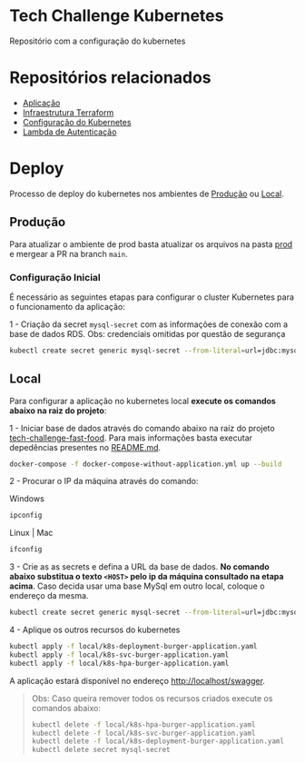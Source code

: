 # Tech Challenge Kubernetes
Repositório com a configuração do kubernetes

# Repositórios relacionados
* [Aplicação](https://github.com/souzamarcos/tech-challenge-fast-food)
* [Infraestrutura Terraform](https://github.com/souzamarcos/tech-challenge-terraform)
* [Configuração do Kubernetes](https://github.com/souzamarcos/tech-challenge-kubernetes)
* [Lambda de Autenticação](https://github.com/souzamarcos/tech-challenge-authentication-lambda)

# Deploy
Processo de deploy do kubernetes nos ambientes de [Produção](#produção) ou [Local](#local).


## Produção
Para atualizar o ambiente de prod basta atualizar os arquivos na pasta [prod](/prod/) e mergear a PR na branch `main`.


### Configuração Inicial
É necessário as seguintes etapas para configurar o cluster Kubernetes para o funcionamento da aplicação:

1 - Criação da secret `mysql-secret` com as informações de conexão com a base de dados RDS. Obs: credenciais omitidas por questão de segurança 

```bash
kubectl create secret generic mysql-secret --from-literal=url=jdbc:mysql://<HOST>:3306/burger --from-literal=username=<USER> --from-literal=password=<PASSWORD>
```


## Local
Para configurar a aplicação no kubernetes local **execute os comandos abaixo na raiz do projeto**:

1 - Iniciar base de dados através do comando abaixo na raíz do projeto [tech-challenge-fast-food](https://github.com/souzamarcos/tech-challenge-fast-food).
Para mais informações basta executar depedências presentes no [README.md](https://github.com/souzamarcos/tech-challenge-fast-food/blob/main/README.md#executando-somente-depend%C3%AAncias).

``` bash
docker-compose -f docker-compose-without-application.yml up --build
```

2 - Procurar o IP da máquina através do comando:

Windows
```bash
ipconfig
```
Linux | Mac
```bash
ifconfig
```


3 - Crie as as secrets e defina a URL da base de dados. **No comando abaixo substitua o texto `<HOST>` pelo ip da máquina consultado na etapa acima**. Caso decida usar uma base MySql em outro local, coloque o endereço da mesma.
```bash
kubectl create secret generic mysql-secret --from-literal=url=jdbc:mysql://<HOST>:3306/burger --from-literal=username=user --from-literal=password=password
```

4 - Aplique os outros recursos do kubernetes
```bash
kubectl apply -f local/k8s-deployment-burger-application.yaml
kubectl apply -f local/k8s-svc-burger-application.yaml
kubectl apply -f local/k8s-hpa-burger-application.yaml
```

A aplicação estará disponível no endereço [http://localhost/swagger](http://localhost/swagger).


> Obs: Caso queira remover todos os recursos criados execute os comandos abaixo:
>```bash
>kubectl delete -f local/k8s-hpa-burger-application.yaml
>kubectl delete -f local/k8s-svc-burger-application.yaml
>kubectl delete -f local/k8s-deployment-burger-application.yaml
>kubectl delete secret mysql-secret 
>```
